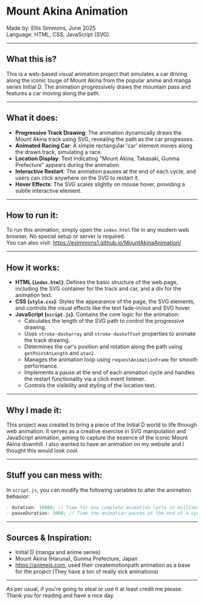 Mount Akina Animation
=============

Made by: Ellis Simmons, June 2025      
Language: HTML, CSS, JavaScript (SVG)

---

What this is?    
-----------------------------------
This is a web-based visual animation project that simulates a car driving along the iconic touge of Mount Akina from the popular anime and manga series Initial D. The animation progressively draws the mountain pass and features a car moving along the path.

---

What it does:  
---------------------------------------
- **Progressive Track Drawing**: The animation dynamically draws the Mount Akina track using SVG, revealing the path as the car progresses.
- **Animated Racing Car**: A simple rectangular 'car' element moves along the drawn track, simulating a race.
- **Location Display**: Text indicating "Mount Akina, Takasaki, Gunma Prefecture" appears during the animation.
- **Interactive Restart**: The animation pauses at the end of each cycle, and users can click anywhere on the SVG to restart it.
- **Hover Effects**: The SVG scales slightly on mouse hover, providing a subtle interactive element.

---

How to run it:  
-----------------------------------------------
To run this animation, simply open the `index.html` file in any modern web browser. No special setup or server is required.      
You can also visit: https://esimmons1.github.io/MountAkinaAnimation/

---

How it works:  
-------------------------------
- **HTML (`index.html`)**: Defines the basic structure of the web page, including the SVG container for the track and car, and a div for the animation text.
- **CSS (`style.css`)**: Styles the appearance of the page, the SVG elements, and controls the visual effects like the text fade-in/out and SVG hover.
- **JavaScript (`script.js`)**: Contains the core logic for the animation:
  - Calculates the length of the SVG path to control the progressive drawing.
  - Uses `stroke-dasharray` and `stroke-dashoffset` properties to animate the track drawing.
  - Determines the car's position and rotation along the path using `getPointAtLength` and `atan2`.
  - Manages the animation loop using `requestAnimationFrame` for smooth performance.
  - Implements a pause at the end of each animation cycle and handles the restart functionality via a click event listener.
  - Controls the visibility and styling of the location text.

---

Why I made it:  
--------------------------------------
This project was created to bring a piece of the Initial D world to life through web animation. It serves as a creative exercise in SVG manipulation and JavaScript animation, aiming to capture the essence of the iconic Mount Akina downhill. I also wanted to have an animation on my website and I thought this would look cool.

---

Stuff you can mess with:  
-------------------------------------------
In `script.js`, you can modify the following variables to alter the animation behavior:
```javascript
- duration: 16000; // Time for one complete animation cycle in milliseconds (default: 16 seconds)
- pauseDuration: 3000; // Time the animation pauses at the end of a cycle in milliseconds (default: 3 seconds)
```

---

Sources & Inspiration:  
------------------------------------------------
- Initial D (manga and anime series)
- Mount Akina (Haruna), Gunma Prefecture, Japan
- https://animejs.com, used their createmotionpath animation as a base for the project (They have a ton of really sick animations)

---

As per usual, if you're going to steal or use it at least credit me please. Thank you for reading and have a nice day.
